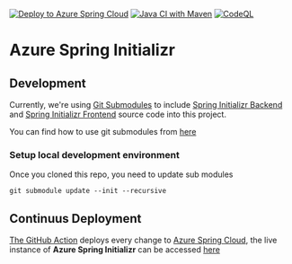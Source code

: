 [![Deploy to Azure Spring Cloud](https://github.com/Azure/azure-spring-initializr/actions/workflows/deploy-to-azure-spring-cloud.yml/badge.svg)](https://github.com/Azure/azure-spring-initializr/actions/workflows/deploy-to-azure-spring-cloud.yml)
[![Java CI with Maven](https://github.com/Azure/azure-spring-initializr/actions/workflows/maven.yml/badge.svg)](https://github.com/Azure/azure-spring-initializr/actions/workflows/maven.yml)
[![CodeQL](https://github.com/Azure/azure-spring-initializr/actions/workflows/codeql-analysis.yml/badge.svg)](https://github.com/Azure/azure-spring-initializr/actions/workflows/codeql-analysis.yml)

# Azure Spring Initializr

## Development

Currently, we're using [Git Submodules](https://www.git-scm.com/docs/gitmodules) to include [Spring Initializr Backend](https://github.com/spring-io/initializr) and [Spring Initializr Frontend](https://github.com/spring-io/start.spring.io) source code into this project.

You can find how to use git submodules from [here](https://github.blog/2016-02-01-working-with-submodules/)

### Setup local development environment

Once you cloned this repo, you need to update sub modules

```shell
git submodule update --init --recursive
```


## Continuus Deployment

[The GitHub Action](https://github.com/Azure/azure-spring-initializr/blob/main/.github/workflows/deploy-to-azure-spring-cloud.yml) deploys every change to [Azure Spring Cloud](https://azure.microsoft.com/en-us/services/spring-cloud/), the live instance of **Azure Spring Initializr** can be accessed [here](https://azure-spring-initializr-dev-azure-spring-initializr.azuremicroservices.io)